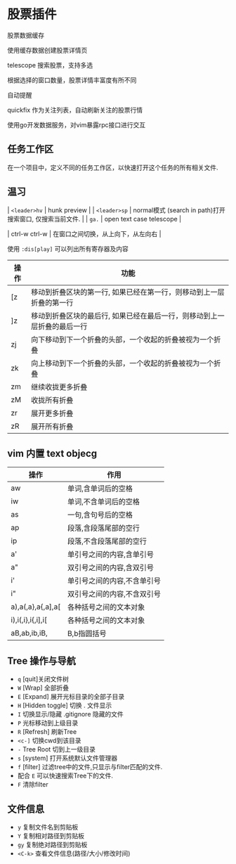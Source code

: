 股票插件
=======

股票数据缓存

使用缓存数据创建股票详情页

telescope 搜索股票，支持多选

根据选择的窗口数量，股票详情丰富度有所不同

自动提醒	

quickfix 作为关注列表，自动刷新关注的股票行情

使用go开发数据服务，对vim暴露rpc接口进行交互

任务工作区
----------

在一个项目中，定义不同的任务工作区，以快速打开这个任务的所有相关文件.


温习
----

| `<leader>hv`                    | hunk preview                                             |
| `<leader>sp`                    | normal模式 (search in path)打开搜索窗口, 仅搜索当前文件. |
| `ga.`                           | open text case telescope                                 |

| ctrl-w ctrl-w | 在窗口之间切换，从上向下，从左向右            |

使用 `:dis[play]` 可以列出所有寄存器及内容

| 操作 | 功能                                                                     |
|------|--------------------------------------------------------------------------|
| [z   | 移动到折叠区块的第一行, 如果已经在第一行，则移动到上一层折叠的第一行     |
| ]z   | 移动到折叠区块的最后行, 如果已经在最后一行，则移动到上一层折叠的最后一行 |
| zj   | 向下移动到下一个折叠的头部，一个收起的折叠被视为一个折叠                 |
| zk   | 向上移动到下一个折叠的头部，一个收起的折叠被视为一个折叠                 |
| zm   | 继续收拢更多折叠 |
| zM   | 收拢所有折叠     |
| zr   | 展开更多折叠     |
| zR   | 展开所有折叠     |

## vim 内置 text objecg

| 操作              | 作用                        |
| --------          | --------------------------- |
| aw                | 单词,含单词后的空格         |
| iw                | 单词,不含单词后的空格       |
| as                | 一句,含句号后的空格         |
| ap                | 段落,含段落尾部的空行       |
| ip                | 段落,不含段落尾部的空行     |
| a'                | 单引号之间的内容,含单引号   |
| a"                | 双引号之间的内容,含双引号   |
| i'                | 单引号之间的内容,不含单引号 |
| i"                | 双引号之间的内容,不含双引号 |
| a),a(,a},a{,a],a[ | 各种括号之间的文本对象      |
| i),i(,i},i{,i],i[ | 各种括号之间的文本对象      |
| aB,ab,ib,iB,      | B,b指圆括号                 |


## Tree 操作与导航

- `q` [quit]关闭文件树
- `W` [Wrap] 全部折叠
- `E` [Expand] 展开光标目录的全部子目录
- `H`  [Hidden toggle] 切换 . 文件显示
- `I` 切换显示/隐藏 .gitignore 隐藏的文件
- `P` 光标移动到上级目录
- `R` [Refresh] 刷新Tree
- `<c-]` 切换cwd到该目录
- `-` Tree Root 切到上一级目录
- `s` [system]  打开系统默认文件管理器
- `f` [filter] 过滤tree中的文件,只显示与filter匹配的文件. 
- 配合 `E` 可以快速搜索Tree下的文件. 
- `F` 清除filter

## 文件信息

- `y`    复制文件名到剪贴板
- `Y`    复制相对路径到剪贴板
- `gy`   复制绝对路径到剪贴板
- `<C-k>` 查看文件信息(路径/大小/修改时间)
